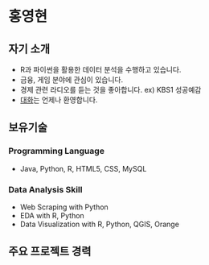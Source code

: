 홍영현
====

## 자기 소개

- R과 파이썬을 활용한 데이터 분석을 수행하고 있습니다.
- 금융, 게임 분야에 관심이 있습니다.
- 경제 관련 라디오를 듣는 것을 좋아합니다. ex) KBS1 성공예감
- <a href="mailto:hongyeonghyun@gmail.com">대화</a>는 언제나 환영합니다.

## 보유기술

### Programming Language
- Java, Python, R, HTML5, CSS, MySQL

### Data Analysis Skill
- Web Scraping with Python
- EDA with R, Python
- Data Visualization with R, Python, QGIS, Orange


## 주요 프로젝트 경력

